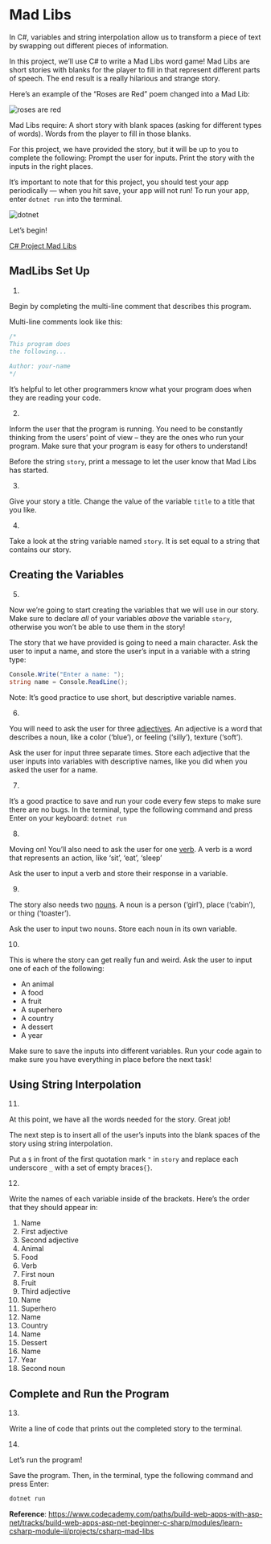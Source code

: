 # Mad Libs

In C#, variables and string interpolation allow us to transform a piece
of text by swapping out different pieces of information.

In this project, we’ll use C# to write a Mad Libs word game! Mad Libs
are short stories with blanks for the player to fill in that represent
different parts of speech. The end result is a really hilarious and
strange story.

Here’s an example of the “Roses are Red” poem changed into a Mad Lib:

<img
src="https://content.codecademy.com/courses/learn-c-sharp/data-types-variables/C%23_Madlib_1_DarkBG-01.png"
class="styles_img__AdU20" alt="roses are red" />

Mad Libs require: A short story with blank spaces (asking for different
types of words). Words from the player to fill in those blanks.

For this project, we have provided the story, but it will be up to you
to complete the following: Prompt the user for inputs. Print the story
with the inputs in the right places.

It’s important to note that for this project, you should test your app
periodically — when you hit save, your app will not run! To run your
app, enter `dotnet run` into the terminal.

<img
src="https://content.codecademy.com/courses/learn-c-sharp/hello-world/dotnet-run-ex.gif"
class="styles_img__AdU20" alt="dotnet" />

Let’s begin!

[C# Project Mad Libs](https://www.youtube.com/watch?v=yVAxbEW9ej4)

## MadLibs Set Up

1.

Begin by completing the multi-line comment that describes this program.



Multi-line comments look like this:

``` cs
/*
This program does
the following...
 
Author: your-name
*/
```

It’s helpful to let other programmers know what your program does when
they are reading your code.

2.

Inform the user that the program is running. You need to be constantly
thinking from the users’ point of view – they are the ones who run your
program. Make sure that your program is easy for others to understand!

Before the string `story`, print a message to let the user know that Mad
Libs has started.




3.

Give your story a title. Change the value of the variable `title` to a
title that you like.




4.

Take a look at the string variable named `story`. It is set equal to a
string that contains our story.

## Creating the Variables

5.

Now we’re going to start creating the variables that we will use in our
story. Make sure to declare *all* of your variables *above* the variable
`story`, otherwise you won’t be able to use them in the story!

The story that we have provided is going to need a main character. Ask
the user to input a name, and store the user’s input in a variable with
a string type:

``` cs
Console.Write("Enter a name: ");
string name = Console.ReadLine();
```

Note: It’s good practice to use short, but descriptive variable names.




6.

You will need to ask the user for three
<a href="https://en.wikipedia.org/wiki/Adjective"
class="e14vpv2g1 gamut-xro1w8-ResetElement-Anchor-AnchorBase e1bhhzie0"
target="_blank" rel="noopener">adjectives</a>. An adjective is a word
that describes a noun, like a color (‘blue’), or feeling (‘silly’),
texture (‘soft’).

Ask the user for input three separate times. Store each adjective that
the user inputs into variables with descriptive names, like you did when
you asked the user for a name.




7.

It’s a good practice to save and run your code every few steps to make
sure there are no bugs. In the terminal, type the following command and
press <span class="kbd">Enter</span> on your keyboard: `dotnet run`




8.

Moving on! You’ll also need to ask the user for one
<a href="https://en.wikipedia.org/wiki/Verb"
class="e14vpv2g1 gamut-xro1w8-ResetElement-Anchor-AnchorBase e1bhhzie0"
target="_blank" rel="noopener">verb</a>. A verb is a word that
represents an action, like ‘sit’, ‘eat’, ‘sleep’

Ask the user to input a verb and store their response in a variable.

9.

The story also needs two <a href="https://en.wikipedia.org/wiki/Noun"
class="e14vpv2g1 gamut-xro1w8-ResetElement-Anchor-AnchorBase e1bhhzie0"
target="_blank" rel="noopener">nouns</a>. A noun is a person (‘girl’),
place (‘cabin’), or thing (‘toaster’).

Ask the user to input two nouns. Store each noun in its own variable.

10.

This is where the story can get really fun and weird. Ask the user to
input one of each of the following:

-   An animal
-   A food
-   A fruit
-   A superhero
-   A country
-   A dessert
-   A year

Make sure to save the inputs into different variables. Run your code
again to make sure you have everything in place before the next task!

## Using String Interpolation

11.

At this point, we have all the words needed for the story. Great job!

The next step is to insert all of the user’s inputs into the blank
spaces of the story using string interpolation.

Put a `$` in front of the first quotation mark `"` in `story` and
replace each underscore `_` with a set of empty braces`{}`.




12.

Write the names of each variable inside of the brackets. Here’s the
order that they should appear in:

1.  Name
2.  First adjective
3.  Second adjective
4.  Animal
5.  Food
6.  Verb
7.  First noun
8.  Fruit
9.  Third adjective
10. Name
11. Superhero
12. Name
13. Country
14. Name
15. Dessert
16. Name
17. Year
18. Second noun




## Complete and Run the Program

13.

Write a line of code that prints out the completed story to the
terminal.




14.

Let’s run the program!

Save the program. Then, in the terminal, type the following command and
press <span class="kbd">Enter</span>:

``` cs
dotnet run
```

**Reference**: https://www.codecademy.com/paths/build-web-apps-with-asp-net/tracks/build-web-apps-asp-net-beginner-c-sharp/modules/learn-csharp-module-ii/projects/csharp-mad-libs
